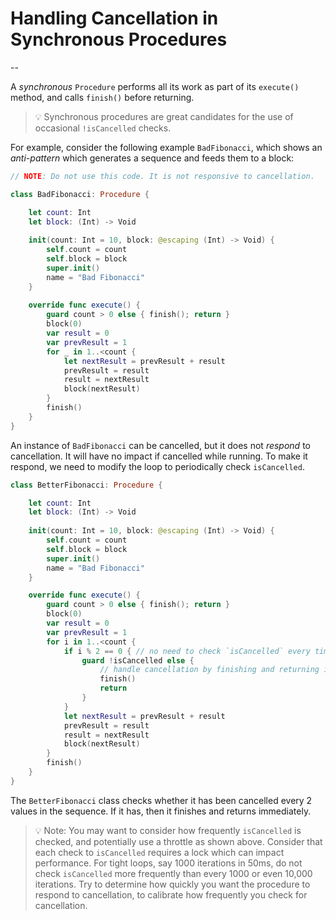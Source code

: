 # Handling Cancellation in Synchronous Procedures

--

A _synchronous_ `Procedure` performs all its work as part of its `execute()` method, and calls `finish()` before returning.

> 💡 Synchronous procedures are great candidates for the use of occasional `!isCancelled` checks.

For example, consider the following example `BadFibonacci`, which shows an *anti-pattern* which generates a sequence and feeds them to a block:

```swift
// NOTE: Do not use this code. It is not responsive to cancellation.

class BadFibonacci: Procedure {

    let count: Int
    let block: (Int) -> Void
    
    init(count: Int = 10, block: @escaping (Int) -> Void) {
        self.count = count
        self.block = block
        super.init()
        name = "Bad Fibonacci"
    }
    
    override func execute() {
        guard count > 0 else { finish(); return }
        block(0)
        var result = 0
        var prevResult = 1
        for _ in 1..<count {
            let nextResult = prevResult + result
            prevResult = result
            result = nextResult
            block(nextResult)
        }
        finish()
    }
}
``` 

An instance of `BadFibonacci` can be cancelled, but it does not *_respond_* to cancellation. It will have no impact if cancelled while running. To make it respond, we need to modify the loop to periodically check `isCancelled`.

```swift
class BetterFibonacci: Procedure {

    let count: Int
    let block: (Int) -> Void
    
    init(count: Int = 10, block: @escaping (Int) -> Void) {
        self.count = count
        self.block = block
        super.init()
        name = "Bad Fibonacci"
    }

    override func execute() {
        guard count > 0 else { finish(); return }
        block(0)
        var result = 0
        var prevResult = 1
        for i in 1..<count {
            if i % 2 == 0 { // no need to check `isCancelled` every time in this loop
                guard !isCancelled else {
                    // handle cancellation by finishing and returning immediately
                    finish()
                    return
                }
            }
            let nextResult = prevResult + result
            prevResult = result
            result = nextResult
            block(nextResult)
        }
        finish()
    }
}
```

The `BetterFibonacci` class checks whether it has been cancelled every 2 values in the sequence. If it has, then it finishes and returns immediately.

> 💡 Note:
> You may want to consider how frequently `isCancelled` is checked, and potentially use a throttle as shown above. Consider that each check to `isCancelled` requires a lock which can impact performance.
> For tight loops, say 1000 iterations in 50ms, do not check `isCancelled` more frequently than every 1000 or even 10,000 iterations. Try to determine how quickly you want the procedure to respond to cancellation, to calibrate how frequently you check for cancellation.

